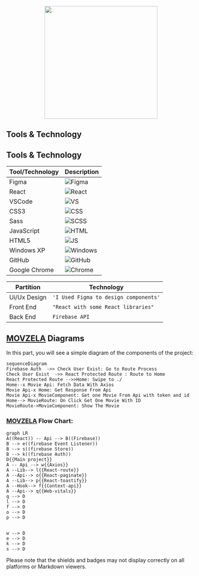 <p align="center">
  <a href="https://firebase.google.com" target="_blank">
    <img width="300px" height="300px" src="https://firebase.google.com/static/downloads/brand-guidelines/PNG/logo-built_white.png" width="600">
  </a>
</p>

<p align="center">

## Tools & Technology

## Tools & Technology

| Tool/Technology | Description                                                                                    |
| --------------- | ---------------------------------------------------------------------------------------------- |
| Figma           | ![Figma](https://img.shields.io/badge/Figma-F24E1E?style=for-the-badge&logo=figma&logoColor=white) |
| React           | ![React](https://img.shields.io/badge/React-20232A?style=for-the-badge&logo=react&logoColor=61DAFB) |
| VSCode          | ![VS](https://img.shields.io/badge/VSCode-0078D4?style=for-the-badge&logo=visual%20studio%20code&logoColor=white) |
| CSS3            | ![CSS](https://img.shields.io/badge/CSS3-1572B6?style=for-the-badge&logo=css3&logoColor=white) |
| Sass            | ![SCSS](https://img.shields.io/badge/Sass-CC6699?style=for-the-badge&logo=sass&logoColor=white) |
| JavaScript      | ![HTML](https://img.shields.io/badge/JavaScript-323330?style=for-the-badge&logo=javascript&logoColor=F7DF1E) |
| HTML5           | ![JS](https://img.shields.io/badge/HTML5-E34F26?style=for-the-badge&logo=html5&logoColor=white) |
| Windows XP      | ![Windows](https://img.shields.io/badge/Windows_XP-003399?style=for-the-badge&logo=windows-xp&logoColor=white) |
| GitHub          | ![GitHub](https://img.shields.io/badge/GitHub-100000?style=for-the-badge&logo=github&logoColor=white) |
| Google Chrome   | ![Chrome](https://img.shields.io/badge/Google_chrome-4285F4?style=for-the-badge&logo=Google-chrome&logoColor=white) |


</p>

| Partition      | Technology                            |
| -------------- | ------------------------------------- |
| Ui/Ux Design   | `'I Used Figma to design components'` |
| Front End      | `"React with some React libraries"`    |
| Back End       | `Firebase API`                         |

## [MOVZELA](https://movzila.web.app/) Diagrams

In this part, you will see a simple diagram of the components of the project:

```mermaid
sequenceDiagram
Firebase Auth  ->> Check User Exist: Go to Route Process
Check User Exist  ->> React Protected Route : Route to Home
React Protected Route -->>Home: Swipe to ./
Home--x Movie Api: Fetch Data With Axios
Movie Api-x Home: Get Response From Api
Movie Api-x MovieComponent: Get one Movie From Api with token and id
Home--> MovieRoute: On Click Get One Movie With ID
MovieRoute->MovieComponent: Show The Movie
```

### [MOVZELA](https://movzila.web.app/) Flow Chart:

```mermaid
graph LR
A((React)) -- Api --> B((Firebase))
B --> e((firebase Event Listener))
B --> s((firebase Store))
B --> k((firebase Auth))
D{{Main project}}
A -- Api --> w{{Axios}}
A --Lib--> l{{React-route}}
A --Api--> o{{React-paginate}}
A --Lib--> p{{React-toastify}}
A --Hook--> f{{Context-api}}
A --Api--> q{{Web-vitals}}
q --> D
l --> D
f --> D
o --> D
p --> D


w --> D
e --> D
k --> D
s --> D
```

Please note that the shields and badges may not display correctly on all platforms or Markdown viewers.
